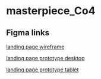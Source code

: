 # masterpiece_Co4

## Figma links
[landing page wireframe](https://www.figma.com/file/pSPKZhL8XRattdIqec4Ubf/masterpiece---wireframe?type=design&node-id=0%3A1&mode=design&t=N4MlON8wD5y9jEgE-1)

[landing page prototype desktop](https://www.figma.com/proto/h9Rksz59dzYAjrteqHCM9f/landing-page-prototype?page-id=0%3A1&type=design&node-id=1-2&viewport=346%2C-89%2C0.46&t=ERE3ERI0LVpjTCO4-1&scaling=min-zoom&starting-point-node-id=1%3A2&mode=design)

[landing page prototype tablet](https://www.figma.com/file/UNKgfCgSAkfL13TWGIIGDh/landing-page---tablet?type=design&node-id=0%3A1&mode=design&t=o1qnMrB8S777ikGU-1)
